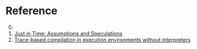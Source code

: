# Reference

0. []()
0. [Just in Time: Assumptions and Speculations](https://thesis.r-vm.net/main.html)
0. [Trace-based compilation in execution environments without interpreters](https://dl.acm.org/doi/10.1145/1852761.1852771)

